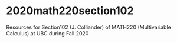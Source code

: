 # 2020math220section102

Resources for Section102 (J. Colliander) of MATH220 (Multivariable Calculus) at UBC during Fall 2020
